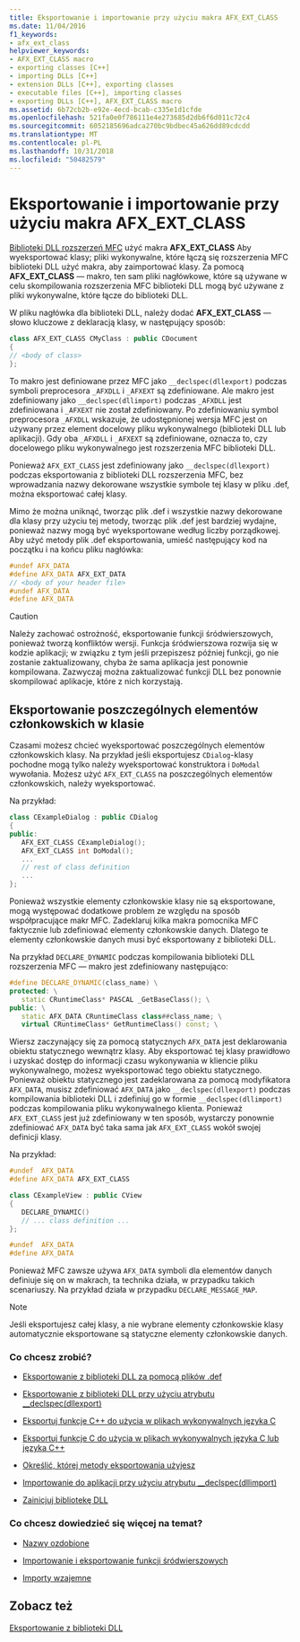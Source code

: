 ```yaml
---
title: Eksportowanie i importowanie przy użyciu makra AFX_EXT_CLASS
ms.date: 11/04/2016
f1_keywords:
- afx_ext_class
helpviewer_keywords:
- AFX_EXT_CLASS macro
- exporting classes [C++]
- importing DLLs [C++]
- extension DLLs [C++], exporting classes
- executable files [C++], importing classes
- exporting DLLs [C++], AFX_EXT_CLASS macro
ms.assetid: 6b72cb2b-e92e-4ecd-bcab-c335e1d1cfde
ms.openlocfilehash: 521fa0e0f786111e4e273685d2db6f6d011c72c4
ms.sourcegitcommit: 6052185696adca270bc9bdbec45a626dd89cdcdd
ms.translationtype: MT
ms.contentlocale: pl-PL
ms.lasthandoff: 10/31/2018
ms.locfileid: "50482579"
---
```

# <a name="exporting-and-importing-using-afxextclass"></a>Eksportowanie i importowanie przy użyciu makra AFX_EXT_CLASS

[Biblioteki DLL rozszerzeń MFC](../build/extension-dlls-overview.md) użyć makra **AFX_EXT_CLASS** Aby wyeksportować klasy; pliki wykonywalne, które łączą się rozszerzenia MFC biblioteki DLL użyć makra, aby zaimportować klasy. Za pomocą **AFX_EXT_CLASS** — makro, ten sam pliki nagłówkowe, które są używane w celu skompilowania rozszerzenia MFC biblioteki DLL mogą być używane z pliki wykonywalne, które łącze do biblioteki DLL.

W pliku nagłówka dla biblioteki DLL, należy dodać **AFX_EXT_CLASS** — słowo kluczowe z deklaracją klasy, w następujący sposób:

```cpp
class AFX_EXT_CLASS CMyClass : public CDocument
{
// <body of class>
};
```

To makro jest definiowane przez MFC jako `__declspec(dllexport)` podczas symboli preprocesora `_AFXDLL` i `_AFXEXT` są zdefiniowane. Ale makro jest zdefiniowany jako `__declspec(dllimport)` podczas `_AFXDLL` jest zdefiniowana i `_AFXEXT` nie został zdefiniowany. Po zdefiniowaniu symbol preprocesora `_AFXDLL` wskazuje, że udostępnionej wersja MFC jest on używany przez element docelowy pliku wykonywalnego (biblioteki DLL lub aplikacji). Gdy oba `_AFXDLL` i `_AFXEXT` są zdefiniowane, oznacza to, czy docelowego pliku wykonywalnego jest rozszerzenia MFC biblioteki DLL.

Ponieważ `AFX_EXT_CLASS` jest zdefiniowany jako `__declspec(dllexport)` podczas eksportowania z biblioteki DLL rozszerzenia MFC, bez wprowadzania nazwy dekorowane wszystkie symbole tej klasy w pliku .def, można eksportować całej klasy.

Mimo że można uniknąć, tworząc plik .def i wszystkie nazwy dekorowane dla klasy przy użyciu tej metody, tworząc plik .def jest bardziej wydajne, ponieważ nazwy mogą być wyeksportowane według liczby porządkowej. Aby użyć metody plik .def eksportowania, umieść następujący kod na początku i na końcu pliku nagłówka:

```cpp
#undef AFX_DATA
#define AFX_DATA AFX_EXT_DATA
// <body of your header file>
#undef AFX_DATA
#define AFX_DATA
```

> [!CAUTION]
>  Należy zachować ostrożność, eksportowanie funkcji śródwierszowych, ponieważ tworzą konfliktów wersji. Funkcja śródwierszowa rozwija się w kodzie aplikacji; w związku z tym jeśli przepiszesz później funkcji, go nie zostanie zaktualizowany, chyba że sama aplikacja jest ponownie kompilowana. Zazwyczaj można zaktualizować funkcji DLL bez ponownie skompilować aplikacje, które z nich korzystają.

## <a name="exporting-individual-members-in-a-class"></a>Eksportowanie poszczególnych elementów członkowskich w klasie

Czasami możesz chcieć wyeksportować poszczególnych elementów członkowskich klasy. Na przykład jeśli eksportujesz `CDialog`-klasy pochodne mogą tylko należy wyeksportować konstruktora i `DoModal` wywołania. Możesz użyć `AFX_EXT_CLASS` na poszczególnych elementów członkowskich, należy wyeksportować.

Na przykład:

```cpp
class CExampleDialog : public CDialog
{
public:
   AFX_EXT_CLASS CExampleDialog();
   AFX_EXT_CLASS int DoModal();
   ...
   // rest of class definition
   ...
};
```

Ponieważ wszystkie elementy członkowskie klasy nie są eksportowane, mogą występować dodatkowe problem ze względu na sposób współpracujące makr MFC. Zadeklaruj kilka makra pomocnika MFC faktycznie lub zdefiniować elementy członkowskie danych. Dlatego te elementy członkowskie danych musi być eksportowany z biblioteki DLL.

Na przykład `DECLARE_DYNAMIC` podczas kompilowania biblioteki DLL rozszerzenia MFC — makro jest zdefiniowany następująco:

```cpp
#define DECLARE_DYNAMIC(class_name) \
protected: \
   static CRuntimeClass* PASCAL _GetBaseClass(); \
public: \
   static AFX_DATA CRuntimeClass class##class_name; \
   virtual CRuntimeClass* GetRuntimeClass() const; \
```

Wiersz zaczynający się za pomocą statycznych `AFX_DATA` jest deklarowania obiektu statycznego wewnątrz klasy. Aby eksportować tej klasy prawidłowo i uzyskać dostęp do informacji czasu wykonywania w kliencie pliku wykonywalnego, możesz wyeksportować tego obiektu statycznego. Ponieważ obiektu statycznego jest zadeklarowana za pomocą modyfikatora `AFX_DATA`, musisz zdefiniować `AFX_DATA` jako `__declspec(dllexport)` podczas kompilowania biblioteki DLL i zdefiniuj go w formie `__declspec(dllimport)` podczas kompilowania pliku wykonywalnego klienta. Ponieważ `AFX_EXT_CLASS` jest już zdefiniowany w ten sposób, wystarczy ponownie zdefiniować `AFX_DATA` być taka sama jak `AFX_EXT_CLASS` wokół swojej definicji klasy.

Na przykład:

```cpp
#undef  AFX_DATA
#define AFX_DATA AFX_EXT_CLASS

class CExampleView : public CView
{
   DECLARE_DYNAMIC()
   // ... class definition ...
};

#undef  AFX_DATA
#define AFX_DATA
```

Ponieważ MFC zawsze używa `AFX_DATA` symboli dla elementów danych definiuje się on w makrach, ta technika działa, w przypadku takich scenariuszy. Na przykład działa w przypadku `DECLARE_MESSAGE_MAP`.

> [!NOTE]
>  Jeśli eksportujesz całej klasy, a nie wybrane elementy członkowskie klasy automatycznie eksportowane są statyczne elementy członkowskie danych.

### <a name="what-do-you-want-to-do"></a>Co chcesz zrobić?

- [Eksportowanie z biblioteki DLL za pomocą plików .def](../build/exporting-from-a-dll-using-def-files.md)

- [Eksportowanie z biblioteki DLL przy użyciu atrybutu __declspec(dllexport)](../build/exporting-from-a-dll-using-declspec-dllexport.md)

- [Eksportuj funkcje C++ do użycia w plikach wykonywalnych języka C](../build/exporting-cpp-functions-for-use-in-c-language-executables.md)

- [Eksportuj funkcje C do użycia w plikach wykonywalnych języka C lub języka C++](../build/exporting-c-functions-for-use-in-c-or-cpp-language-executables.md)

- [Określić, której metody eksportowania użyjesz](../build/determining-which-exporting-method-to-use.md)

- [Importowanie do aplikacji przy użyciu atrybutu __declspec(dllimport)](../build/importing-into-an-application-using-declspec-dllimport.md)

- [Zainicjuj bibliotekę DLL](../build/run-time-library-behavior.md#initializing-a-dll)

### <a name="what-do-you-want-to-know-more-about"></a>Co chcesz dowiedzieć się więcej na temat?

- [Nazwy ozdobione](../build/reference/decorated-names.md)

- [Importowanie i eksportowanie funkcji śródwierszowych](../build/importing-and-exporting-inline-functions.md)

- [Importy wzajemne](../build/mutual-imports.md)

## <a name="see-also"></a>Zobacz też

[Eksportowanie z biblioteki DLL](../build/exporting-from-a-dll.md)